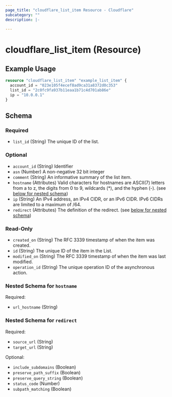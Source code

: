 ```yaml
---
page_title: "cloudflare_list_item Resource - Cloudflare"
subcategory: ""
description: |-
  
---
```


# cloudflare_list_item (Resource)



## Example Usage

```terraform
resource "cloudflare_list_item" "example_list_item" {
  account_id = "023e105f4ecef8ad9ca31a8372d0c353"
  list_id = "2c0fc9fa937b11eaa1b71c4d701ab86e"
  ip = "10.0.0.1"
}
```

<!-- schema generated by tfplugindocs -->
## Schema

### Required

- `list_id` (String) The unique ID of the list.

### Optional

- `account_id` (String) Identifier
- `asn` (Number) A non-negative 32 bit integer
- `comment` (String) An informative summary of the list item.
- `hostname` (Attributes) Valid characters for hostnames are ASCII(7) letters from a to z, the digits from 0 to 9, wildcards (*), and the hyphen (-). (see [below for nested schema](#nestedatt--hostname))
- `ip` (String) An IPv4 address, an IPv4 CIDR, or an IPv6 CIDR. IPv6 CIDRs are limited to a maximum of /64.
- `redirect` (Attributes) The definition of the redirect. (see [below for nested schema](#nestedatt--redirect))

### Read-Only

- `created_on` (String) The RFC 3339 timestamp of when the item was created.
- `id` (String) The unique ID of the item in the List.
- `modified_on` (String) The RFC 3339 timestamp of when the item was last modified.
- `operation_id` (String) The unique operation ID of the asynchronous action.

<a id="nestedatt--hostname"></a>
### Nested Schema for `hostname`

Required:

- `url_hostname` (String)


<a id="nestedatt--redirect"></a>
### Nested Schema for `redirect`

Required:

- `source_url` (String)
- `target_url` (String)

Optional:

- `include_subdomains` (Boolean)
- `preserve_path_suffix` (Boolean)
- `preserve_query_string` (Boolean)
- `status_code` (Number)
- `subpath_matching` (Boolean)


